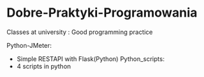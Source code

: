 # Dobre-Praktyki-Programowania
Classes at university : Good programming practice

Python-JMeter:
  - Simple RESTAPI with Flask(Python) 
Python_scripts:
  - 4 scripts in python
